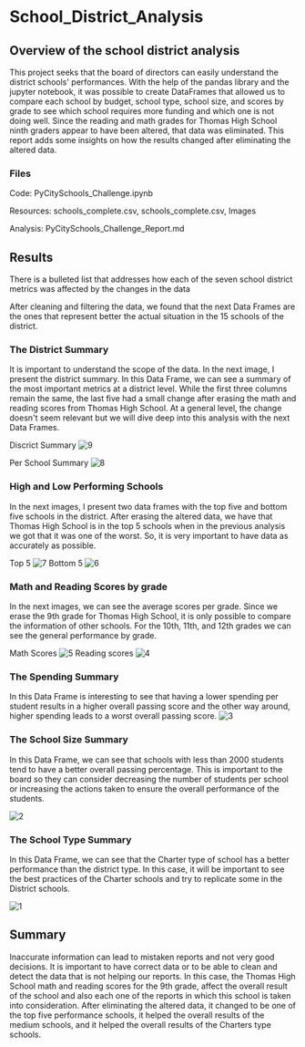 # School_District_Analysis
## Overview of the school district analysis

This project seeks that the board of directors can easily understand the district schools' performances. With the help of the pandas library and the jupyter notebook, it was possible to create DataFrames that allowed us to compare each school by budget, school type, school size, and scores by grade to see which school requires more funding and which one is not doing well. Since the reading and math grades for Thomas High School ninth graders appear to have been altered, that data was eliminated. This report adds some insights on how the results changed after eliminating the altered data.

### Files 

Code: PyCitySchools_Challenge.ipynb

Resources: schools_complete.csv, schools_complete.csv, Images

Analysis: PyCitySchools_Challenge_Report.md

## Results

There is a bulleted list that addresses how each of the seven school district metrics was affected by the changes in the data

After cleaning and filtering the data, we found that the next Data Frames are the ones that represent better the actual situation in the 15 schools of the district. 

### The District Summary

It is important to understand the scope of the data. In the next image, I present the district summary. In this Data Frame, we can see a summary of the most important metrics at a district level. While the first three columns remain the same, the last five had a small change after erasing the math and reading scores from Thomas High School. At a general level, the change doesn't seem relevant but we will dive deep into this analysis with the next Data Frames.

Discrict Summary
![9](https://github.com/DylanMontemayor/School_District_Analysis/blob/main/Resources/Images/9.png)

Per School Summary
![8](https://github.com/DylanMontemayor/School_District_Analysis/blob/main/Resources/Images/8.png)

### High and Low Performing Schools

In the next images, I present two data frames with the top five and bottom five schools in the district. After erasing the altered data, we have that Thomas High School is in the top 5 schools when in the previous analysis we got that it was one of the worst. So, it is very important to have data as accurately as possible. 

Top 5
![7](https://github.com/DylanMontemayor/School_District_Analysis/blob/main/Resources/Images/7.png)
Bottom 5
![6](https://github.com/DylanMontemayor/School_District_Analysis/blob/main/Resources/Images/6.png)

### Math and Reading Scores by grade

In the next images, we can see the average scores per grade. Since we erase the 9th grade for Thomas High School, it is only possible to compare the information of other schools. For the 10th, 11th, and 12th grades we can see the general performance by grade.

Math Scores
![5](https://github.com/DylanMontemayor/School_District_Analysis/blob/main/Resources/Images/5.png)
Reading scores
![4](https://github.com/DylanMontemayor/School_District_Analysis/blob/main/Resources/Images/4.png)

### The Spending Summary

In this Data Frame is interesting to see that having a lower spending per student results in a higher overall passing score and the other way around, higher spending leads to a worst overall passing score. 
![3](https://github.com/DylanMontemayor/School_District_Analysis/blob/main/Resources/Images/3.png)

### The School Size Summary

In this Data Frame, we can see that schools with less than 2000 students tend to have a better overall passing percentage. This is important to the board so they can consider decreasing the number of students per school or increasing the actions taken to ensure the overall performance of the students. 

![2](https://github.com/DylanMontemayor/School_District_Analysis/blob/main/Resources/Images/2.png)

### The School Type Summary

In this Data Frame, we can see that the Charter type of school has a better performance than the district type. In this case, it will be important to see the best practices of the Charter schools and try to replicate some in the District schools. 

![1](https://github.com/DylanMontemayor/School_District_Analysis/blob/main/Resources/Images/1.png)

## Summary

Inaccurate information can lead to mistaken reports and not very good decisions. It is important to have correct data or to be able to clean and detect the data that is not helping our reports. In this case, the Thomas High School math and reading scores for the 9th grade, affect the overall result of the school and also each one of the reports in which this school is taken into consideration. After eliminating the altered data, it changed to be one of the top five performance schools, it helped the overall results of the medium schools, and it helped the overall results of the Charters type schools.
